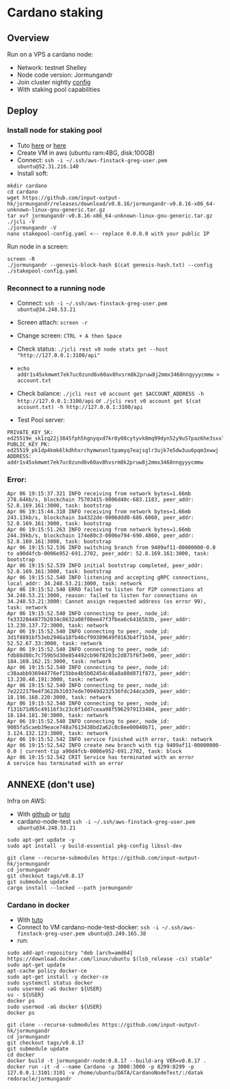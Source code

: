 # Cardano staking

## Overview
Run on a VPS a cardano node: 
- Network: testnet Shelley
- Node code version: Jormungandr
- Join cluster nightly [config](https://hydra.iohk.io/build/2156729/download/1/index.html)
- With staking pool capabilities

## Deploy
### Install node for staking pool
- Tuto [here](https://github.com/input-output-hk/shelley-testnet/blob/master/docs/stake_pool_operator_how_to.md)
or [here](https://github.com/Chris-Graffagnino/Jormungandr-for-Newbs/blob/master/docs/jormungandr_node_setup_guide.md)
- Create VM in aws (ubuntu ram:4BG, disk:100GB)
- Connect: `ssh -i ~/.ssh/aws-finstack-greg-user.pem ubuntu@52.31.216.140
`
- Install soft:
```
mkdir cardano
cd cardano
wget https://github.com/input-output-hk/jormungandr/releases/download/v0.8.16/jormungandr-v0.8.16-x86_64-unknown-linux-gnu-generic.tar.gz
tar xvf jormungandr-v0.8.16-x86_64-unknown-linux-gnu-generic.tar.gz
./jcli -V
./jormungandr -V
nano stakepool-config.yaml <-- replace 0.0.0.0 with your public IP
```

Run node in a screen:
```
screen -R 
./jormungandr --genesis-block-hash $(cat genesis-hash.txt) --config ./stakepool-config.yaml
```


### Reconnect to a running node
- Connect: `ssh -i ~/.ssh/aws-finstack-greg-user.pem ubuntu@34.248.53.21`
- Screen attach: `screen -r` 
- Change screen: `CTRL + A then Space`
- Check status: `./jcli rest v0 node stats get --host "http://127.0.0.1:3100/api"`
- `echo addr1s45xkmwmt7ek7uc0zund6v60av8hvsrm8k2pruw8j2mmx3468nngyyycmmw > account.txt`
- Check balance: `./jcli rest v0 account get $ACCOUNT_ADDRESS -h http://127.0.0.1:3100/api` or `./jcli rest v0 account get $(cat account.txt) -h http://127.0.0.1:3100/api`

- Test Pool server:
```
PRIVATE_KEY_SK: ed25519e_sk1zq22j3845fph5hgnyqvd7kr0y08cytyvk8mq99dyn52y9u57paz6he3sxxl5vwtvrm8wlklctsehrfgzj94q6ptpqtf7t70em6agehchrcucg
PUBLIC_KEY_PK:  ed25519_pk1dp4kmk6lkdhhxrchymwnxnltpamyq7eajsglr3ujk7e5dw3uu6pqm3xwwj
ADDRESS:        addr1s45xkmwmt7ek7uc0zund6v60av8hvsrm8k2pruw8j2mmx3468nngyyycmmw
```

### Error:

```
Apr 06 19:15:37.321 INFO receiving from network bytes=1.66mb 278.64kb/s, blockchain 75703415-0006d40c-683.1183, peer_addr: 52.8.169.161:3000, task: bootstrap
Apr 06 19:15:44.310 INFO receiving from network bytes=1.66mb 243.13kb/s, blockchain 3a4322de-0006ddd0-686.6060, peer_addr: 52.8.169.161:3000, task: bootstrap
Apr 06 19:15:51.263 INFO receiving from network bytes=1.66mb 244.39kb/s, blockchain 174e80c3-0006e794-690.4860, peer_addr: 52.8.169.161:3000, task: bootstrap
Apr 06 19:15:52.536 INFO switching branch from 9409af11-00000000-0.0 to a90d4fcb-0006e952-691.2702, peer_addr: 52.8.169.161:3000, task: bootstrap
Apr 06 19:15:52.539 INFO initial bootstrap completed, peer_addr: 52.8.169.161:3000, task: bootstrap
Apr 06 19:15:52.540 INFO listening and accepting gRPC connections, local_addr: 34.248.53.21:3000, task: network
Apr 06 19:15:52.540 ERRO failed to listen for P2P connections at 34.248.53.21:3000, reason: failed to listen for connections on 34.248.53.21:3000: Cannot assign requested address (os error 99), task: network
Apr 06 19:15:52.540 INFO connecting to peer, node_id: fe3332044877b2034c8632a08f08ee47f3fbea6c64165b3b, peer_addr: 13.230.137.72:3000, task: network
Apr 06 19:15:52.540 INFO connecting to peer, node_id: 3d1f8891bf53eb2946a18fb46cf99309649f0163b4f71b34, peer_addr: 52.52.67.33:3000, task: network
Apr 06 19:15:52.540 INFO connecting to peer, node_id: fdb88d08c7c759b5d30e854492cb96f8203c2d875f6f3e00, peer_addr: 184.169.162.15:3000, task: network
Apr 06 19:15:52.540 INFO connecting to peer, node_id: c38aabb936944776ef15bbe4b5b02454c46a8a80d871f873, peer_addr: 13.230.48.191:3000, task: network
Apr 06 19:15:52.540 INFO connecting to peer, node_id: 7e2222179e4f3622b31037ede70949d232536fdc244ca3d9, peer_addr: 18.196.168.220:3000, task: network
Apr 06 19:15:52.540 INFO connecting to peer, node_id: f131b71d65c49116f3c23c8f1dd7ceaa98f5962979133404, peer_addr: 18.184.181.30:3000, task: network
Apr 06 19:15:52.540 INFO connecting to peer, node_id: 9085fa5caeb39eace748a7613438bd2a62c8c8ee00040b71, peer_addr: 3.124.132.123:3000, task: network
Apr 06 19:15:52.542 INFO service finished with error, task: network
Apr 06 19:15:52.542 INFO create new branch with tip 9409af11-00000000-0.0 | current-tip a90d4fcb-0006e952-691.2702, task: block
Apr 06 19:15:52.542 CRIT Service has terminated with an error
A service has terminated with an error
```

## ANNEXE (don't use)

Infra on AWS:
- With [github](https://github.com/input-output-hk/jormungandr)
 or [tuto](https://testnets.cardano.org/en/cardano/shelley/get-started/setting-up-a-self-node/)
- cardano-node-test `ssh -i ~/.ssh/aws-finstack-greg-user.pem ubuntu@34.248.53.21`

```
sudo apt-get update -y
sudo apt install -y build-essential pkg-config libssl-dev 

git clone --recurse-submodules https://github.com/input-output-hk/jormungandr
cd jormungandr
git checkout tags/v0.8.17
git submodule update
cargo install --locked --path jormungandr
```

### Cardano in docker
- With [tuto](https://github.com/redoracle/jormungandr)
- Connect to VM cardano-node-test-docker: `ssh -i ~/.ssh/aws-finstack-greg-user.pem ubuntu@3.249.165.38`
- run:
```
sudo add-apt-repository "deb [arch=amd64] https://download.docker.com/linux/ubuntu $(lsb_release -cs) stable"
sudo apt-get update
apt-cache policy docker-ce
sudo apt-get install -y docker-ce
sudo systemctl status docker
sudo usermod -aG docker ${USER}
su - ${USER}
docker ps
sudo usermod -aG docker ${USER}
docker ps

```


```
git clone --recurse-submodules https://github.com/input-output-hk/jormungandr
cd jormungandr
git checkout tags/v0.8.17
git submodule update
cd docker
docker build -t jormungandr-node:0.8.17 --build-arg VER=v0.8.17 .
docker run -it -d --name Cardano -p 3000:3000 -p 8299:8299 -p 127.0.0.1:3101:3101 -v /home/ubuntu/DATA/CardanoNodeTest/:/datak redoracle/jormungandr

```
